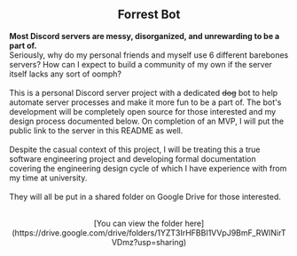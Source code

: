 ## <center>Forrest Bot</center>

**Most Discord servers are messy, disorganized, and unrewarding to be a part of.**<br>Seriously, why do my personal friends and myself use 6 different barebones servers? How can I expect to build a community of my own if the server itself lacks any sort of oomph?
<br><br>
This is a personal Discord server project with a dedicated ~~dog~~ bot to help automate server processes and make it more fun to be a part of. The bot's development will be completely open source for those interested and my design process documented below. On completion of an MVP, I will put the public link to the server in this README as well.
<br><br>
Despite the casual context of this project, I will be treating this a true software engineering project and developing formal documentation covering the engineering design cycle of which I have experience with from my time at university.
<br><br>
They will all be put in a shared folder on Google Drive for those interested.
<br><br>

<center>[You can view the folder here](https://drive.google.com/drive/folders/1YZT3IrHFBBI1VVpJ9BmF_RWINirTVDmz?usp=sharing)</center>
